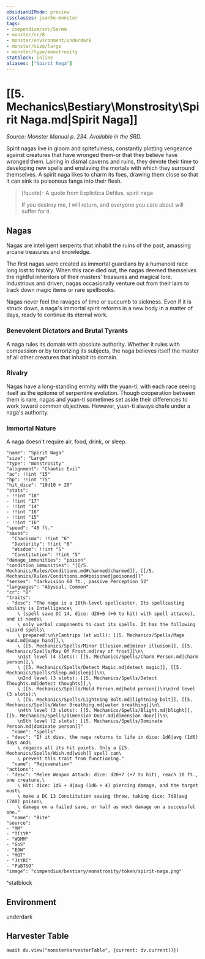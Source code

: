 ```yaml
---
obsidianUIMode: preview
cssclasses: json5e-monster
tags:
- compendium/src/5e/mm
- monster/cr/8
- monster/environment/underdark
- monster/size/large
- monster/type/monstrosity
statblock: inline
aliases: ["Spirit Naga"]
---
```

# [[5. Mechanics\Bestiary\Monstrosity\Spirit Naga.md|Spirit Naga]]
*Source: Monster Manual p. 234. Available in the SRD.*  

Spirit nagas live in gloom and spitefulness, constantly plotting vengeance against creatures that have wronged them-or that they believe have wronged them. Lairing in dismal caverns and ruins, they devote their time to developing new spells and enslaving the mortals with which they surround themselves. A spirit naga likes to charm its foes, drawing them close so that it can sink its poisonous fangs into their flesh.

> [!quote]- A quote from Explictica Defilus, spirit naga  
> 
> If you destroy me, I will return, and everyone you care about will suffer for it.

## Nagas

Nagas are intelligent serpents that inhabit the ruins of the past, amassing arcane treasures and knowledge.

The first nagas were created as immortal guardians by a humanoid race long lost to history. When this race died out, the nagas deemed themselves the rightful inheritors of their masters' treasures and magical lore. Industrious and driven, nagas occasionally venture out from their lairs to track down magic items or rare spellbooks.

Nagas never feel the ravages of time or succumb to sickness. Even if it is struck down, a naga's immortal spirit reforms in a new body in a matter of days, ready to continue its eternal work.

### Benevolent Dictators and Brutal Tyrants

A naga rules its domain with absolute authority. Whether it rules with compassion or by terrorizing its subjects, the naga believes itself the master of all other creatures that inhabit its domain.

### Rivalry

Nagas have a long-standing enmity with the yuan-ti, with each race seeing itself as the epitome of serpentine evolution. Though cooperation between them is rare, nagas and yuan-ti sometimes set aside their differences to work toward common objectives. However, yuan-ti always chafe under a naga's authority.

### Immortal Nature

A naga doesn't require air, food, drink, or sleep.

```statblock
"name": "Spirit Naga"
"size": "Large"
"type": "monstrosity"
"alignment": "Chaotic Evil"
"ac": !!int "15"
"hp": !!int "75"
"hit_dice": "10d10 + 20"
"stats":
- !!int "18"
- !!int "17"
- !!int "14"
- !!int "16"
- !!int "15"
- !!int "16"
"speed": "40 ft."
"saves":
  "Charisma": !!int "6"
  "Dexterity": !!int "6"
  "Wisdom": !!int "5"
  "Constitution": !!int "5"
"damage_immunities": "poison"
"condition_immunities": "[[/5. Mechanics/Rules/Conditions.md#charmed|charmed]], [[/5. Mechanics/Rules/Conditions.md#poisoned|poisoned]]"
"senses": "darkvision 60 ft., passive Perception 12"
"languages": "Abyssal, Common"
"cr": "8"
"traits":
- "desc": "The naga is a 10th-level spellcaster. Its spellcasting ability is Intelligence\
    \ (spell save DC 14, dice: d20+6 (+6 to hit) with spell attacks), and it needs\
    \ only verbal components to cast its spells. It has the following wizard spells\
    \ prepared:\n\nCantrips (at will): [[5. Mechanics/Spells/Mage Hand.md|mage hand]],\
    \ [[5. Mechanics/Spells/Minor Illusion.md|minor illusion]], [[5. Mechanics/Spells/Ray Of Frost.md|ray of frost]]\n\
    \n1st level (4 slots): [[5. Mechanics/Spells/Charm Person.md|charm person]],\
    \ [[5. Mechanics/Spells/Detect Magic.md|detect magic]], [[5. Mechanics/Spells/Sleep.md|sleep]]\n\
    \n2nd level (3 slots): [[5. Mechanics/Spells/Detect Thoughts.md|detect thoughts]],\
    \ [[5. Mechanics/Spells/Hold Person.md|hold person]]\n\n3rd level (3 slots):\
    \ [[5. Mechanics/Spells/Lightning Bolt.md|lightning bolt]], [[5. Mechanics/Spells/Water Breathing.md|water breathing]]\n\
    \n4th level (3 slots): [[5. Mechanics/Spells/Blight.md|blight]], [[5. Mechanics/Spells/Dimension Door.md|dimension door]]\n\
    \n5th level (2 slots): [[5. Mechanics/Spells/Dominate Person.md|dominate person]]"
  "name": "spells"
- "desc": "If it dies, the naga returns to life in dice: 1d6|avg (1d6) days and\
    \ regains all its hit points. Only a [[5. Mechanics/Spells/Wish.md|wish]] spell can\
    \ prevent this trait from functioning."
  "name": "Rejuvenation"
"actions":
- "desc": "Melee Weapon Attack: dice: d20+7 (+7 to hit), reach 10 ft., one creature.\
    \ Hit: dice: 1d6 + 4|avg (1d6 + 4) piercing damage, and the target must\
    \ make a DC 13 Constitution saving throw, taking dice: 7d8|avg (7d8) poison\
    \ damage on a failed save, or half as much damage on a successful one."
  "name": "Bite"
"source":
- "MM"
- "TftYP"
- "WDMM"
- "GoS"
- "EGW"
- "MOT"
- "JttRC"
- "PaBTSO"
"image": "compendium/bestiary/monstrosity/token/spirit-naga.png"
```
^statblock

## Environment

underdark

## Harvester Table
```dataviewjs
await dv.view("monsterHarvesterTable", {current: dv.current()})
```